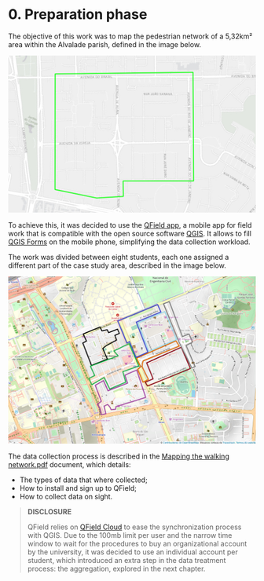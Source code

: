 # 0. Preparation phase

The objective of this work was to map the pedestrian network of a 5,32km² area within the Alvalade parish, defined in the image below.

<img src="./Case study area.png" style="zoom:67%;" />

To achieve this, it was decided to use the [QField app](https://qfield.org/), a mobile app for field work that is compatible with the open source software [QGIS](https://www.qgis.org/en/site/). It allows to fill [QGIS Forms](https://docs.qgis.org/3.34/en/docs/training_manual/create_vector_data/forms.html) on the mobile phone, simplifying the data collection workload.

The work was divided between eight students, each one assigned a different part of the case study area, described in the image below.

<img src="./Case study area splitted.png" style="zoom:67%;" />

The data collection process is described in the [Mapping the walking network.pdf](./Mapping%20the%20walking%20network.pdf) document, which details:

- The types of data that where collected;
- How to install and sign up to QField;
- How to collect data on sight.

> **DISCLOSURE**
>
> QField relies on [QField Cloud](https://qfield.cloud/) to ease the synchronization process with QGIS. Due to the 100mb limit per user and the narrow time window to wait for the procedures to buy an organizational account by the university, it was decided to use an individual account per student, which introduced an extra step in the data treatment process: the aggregation, explored in the next chapter. 
